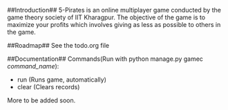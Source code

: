 ##Introduction##
5-Pirates is an online multiplayer game conducted by the game theory society of IIT Kharagpur. The objective of the game is to maximize your profits which involves giving as less as possible to others in the game.

##Roadmap##
See the todo.org file

##Documentation##
Commands(Run with python manage.py gamec *command_name*):

 - run (Runs game, automatically)
 - clear (Clears records)

More to be added soon.
